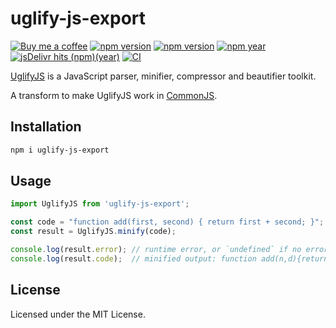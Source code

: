 uglify-js-export
===

[![Buy me a coffee](https://img.shields.io/badge/Buy%20me%20a%20coffee-048754?logo=buymeacoffee)](https://jaywcjlove.github.io/#/sponsor)
[![npm version](https://img.shields.io/npm/v/uglify-js-export?logo=npm&label=uglify-js-export&labelColor=dd4e4c&color=333)](https://www.npmjs.com/package/uglify-js-export)
[![npm version](https://img.shields.io/npm/v/uglify-js?logo=npm&label=uglify-js)](https://www.npmjs.com/package/uglify-js)
[![npm year](https://img.shields.io/npm/dy/uglify-js)](https://www.npmjs.com/package/uglify-js)
[![jsDelivr hits (npm)(year)](https://img.shields.io/jsdelivr/npm/hy/uglify-js)](https://www.npmjs.com/package/uglify-js)
[![CI](https://github.com/jaywcjlove/uglify-js-export/actions/workflows/ci.yml/badge.svg)](https://github.com/jaywcjlove/uglify-js-export/actions/workflows/ci.yml)

[UglifyJS](https://github.com/mishoo/UglifyJS) is a JavaScript parser, minifier, compressor and beautifier toolkit.

A transform to make UglifyJS work in [CommonJS](http://wiki.commonjs.org/wiki/Modules/1.1).

## Installation

```bash
npm i uglify-js-export
```

## Usage

```js
import UglifyJS from 'uglify-js-export';

const code = "function add(first, second) { return first + second; }";
const result = UglifyJS.minify(code);

console.log(result.error); // runtime error, or `undefined` if no error
console.log(result.code);  // minified output: function add(n,d){return n+d}
```

## License

Licensed under the MIT License.
